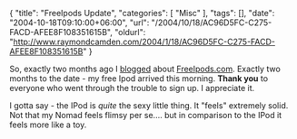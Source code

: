 {
	"title": "FreeIpods Update",
	"categories": [
		"Misc"
	],
	"tags": [],
	"date": "2004-10-18T09:10:00+06:00",
	"url": "/2004/10/18/AC96D5FC-C275-FACD-AFEE8F108351615B",
	"oldurl": "http://www.raymondcamden.com/2004/1/18/AC96D5FC-C275-FACD-AFEE8F108351615B"
}

So, exactly two months ago I <a href="http://www.camdenfamily.com/morpheus/blog/index.cfm?mode=entry&entry=73AA29FA-0FCD-78C2-4782395333C44F84">blogged</a> about <a href="http://www.freeipods.com">FreeIpods.com</a>. Exactly two months to the date - my free Ipod arrived this morning. <b>Thank you</b> to everyone who went through the trouble to sign up. I appreciate it.

I gotta say - the IPod is <i>quite</i> the sexy little thing. It "feels" extremely solid. Not that my Nomad feels flimsy per se.... but in comparison to the IPod it feels more like a toy.